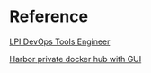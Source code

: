 # Reference
[LPI DevOps Tools Engineer][LPI]

[Harbor private docker hub with GUI][Harbor]

[LPI]: <https://ithelp.ithome.com.tw/articles/10201563>
[Harbor]: <https://medium.com/starbugs/%E7%94%A8-harbor-%E6%9E%B6%E8%A8%AD%E7%A7%81%E6%9C%89-docker-%E5%80%89%E5%BA%AB-9dc9b752360e>
